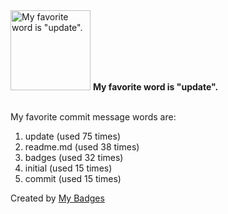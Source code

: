 <img src="https://my-badges.github.io/my-badges/favorite-word.png" alt="My favorite word is &quot;update&quot;." title="My favorite word is &quot;update&quot;." width="128">
<strong>My favorite word is &quot;update&quot;.</strong>
<br><br>

My favorite commit message words are:

1. update (used 75 times)
2. readme.md (used 38 times)
3. badges (used 32 times)
4. initial (used 15 times)
5. commit (used 15 times)


Created by <a href="https://github.com/my-badges/my-badges">My Badges</a>